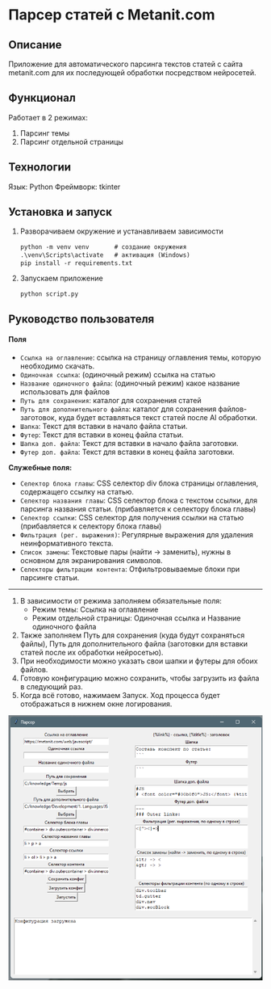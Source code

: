
# Парсер статей с Metanit.com

## Описание

Приложение для автоматического парсинга текстов статей с сайта metanit.com для их последующей обработки посредством нейросетей.

## Функционал

Работает в 2 режимах:
1) Парсинг темы
2) Парсинг отдельной страницы


## Технологии

Язык: Python
Фреймворк: tkinter

## Установка и запуск

1. Разворачиваем окружение и устанавливаем зависимости
	```
	python -m venv venv       # создание окружения
	.\venv\Scripts\activate   # активация (Windows)
	pip install -r requirements.txt
	```

2. Запускаем приложение
	```
	python script.py
	```

## Руководство пользователя

#### Поля
- `Ссылка на оглавление`: ссылка на страницу оглавления темы, которую необходимо скачать.
- `Одиночная ссылка`: (одиночный режим) ссылка на статью
- `Название одиночного файла`: (одиночный режим) какое название использовать для файлов
- `Путь для сохранения`: каталог для сохранения статей
- `Путь для дополнительного файла`: каталог для сохранения файлов-заготовок, куда будет вставляться текст статей после AI обработки.
- `Шапка`: Текст для вставки в начало файла статьи.
- `Футер`: Текст для вставки в конец файла статьи.
- `Шапка доп. файла`: Текст для вставки в начало файла заготовки.
- `Футер доп. файла`: Текст для вставки в конец файла заготовки.

**Служебные поля:**
- `Селектор блока главы`: CSS селектор div блока страницы оглавления, содержащего ссылку на статью.
- `Селектор названия главы`: CSS селектор блока с текстом ссылки, для парсинга названия статьи. (прибавляется к селектору блока главы)
- `Селектор ссылки`: CSS селектор для получения ссылки на статью (прибавляется к селектору блока главы)
- `Фильтрация (рег. выражения)`: Регулярные выражения для удаления неинформативного текста.
- `Список замены`: Текстовые пары (найти -> заменить), нужны в основном для экранирования символов.
- `Селекторы фильтрации контента`: Отфильтровываемые блоки при парсинге статьи.

---
1. В зависимости от режима заполняем обязательные поля:
	- Режим темы: Ссылка на оглавление
	- Режим отдельной страницы: Одиночная ссылка и Название одиночного файла
2. Также заполняем Путь для сохранения (куда будут сохраняться файлы), Путь для дополнительного файла (заготовки для вставки статей после их обработки нейросетью).
3. При необходимости можно указать свои шапки и футеры для обоих файлов.
4. Готовую конфигурацию можно сохранить, чтобы загрузить из файла в следующий раз.
5. Когда всё готово, нажимаем Запуск. Ход процесса будет отображаться в нижнем окне логирования.

![](./_/Pasted%20image%2020250527163929.png)

